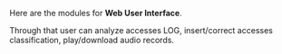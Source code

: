 Here are the modules for **Web User Interface**.

Through that user can analyze accesses LOG, insert/correct accesses classification, play/download audio records.